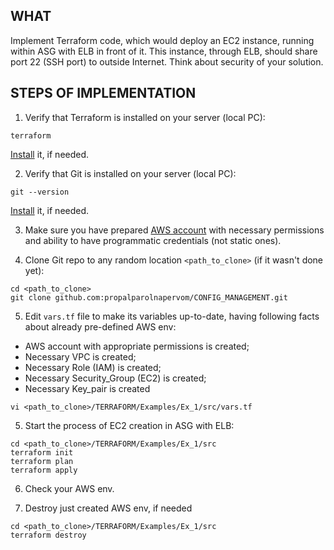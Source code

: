 
## WHAT
Implement Terraform code, which would deploy an EC2 instance, running within ASG with ELB in front of it. This instance, through ELB, should share port 22 (SSH port) to outside Internet. Think about security of your solution.


## STEPS OF IMPLEMENTATION

1. Verify that Terraform is installed on your server (local PC):
```
terraform
```

[Install](https://www.terraform.io/intro/getting-started/install.html) it, if needed.

2. Verify that Git is installed on your server (local PC):
```
git --version
```

[Install](https://git-scm.com/downloads) it, if needed.

3. Make sure you have prepared [AWS account](https://console.aws.amazon.com/iam/home?#/users) with necessary permissions and ability to have programmatic credentials (not static ones).

4. Clone Git repo to any random location `<path_to_clone>` (if it wasn't done yet):
```
cd <path_to_clone>
git clone github.com:propalparolnapervom/CONFIG_MANAGEMENT.git
```

5. Edit `vars.tf` file to make its variables up-to-date, having following facts about already pre-defined AWS env:
  - AWS account with appropriate permissions is created;
  - Necessary VPC is created;
  - Necessary Role (IAM) is created;
  - Necessary Security_Group (EC2) is created;
  - Necessary Key_pair is created
```
vi <path_to_clone>/TERRAFORM/Examples/Ex_1/src/vars.tf
```

5. Start the process of EC2 creation in ASG with ELB:
```
cd <path_to_clone>/TERRAFORM/Examples/Ex_1/src
terraform init
terraform plan
terraform apply
```

6. Check your AWS env.

7. Destroy just created AWS env, if needed
```
cd <path_to_clone>/TERRAFORM/Examples/Ex_1/src
terraform destroy
```

























































